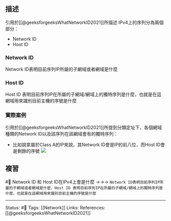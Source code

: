 

## 描述
引用於[[@geeksforgeeksWhatNetworkID2021]]所描述
IPv4上的序列分為兩個部分：
- Network ID
- Host ID

### Network ID 
Network ID表明目前序列IP所屬的子網域或者網域是什麼

### Host ID
Host ID 表明目前序列IP在所屬的子網域/網域上的獨特序列是什麼，也就是在這網域用來識別目前主機的序號是什麼

### 實際案例
引用於[[@geeksforgeeksWhatNetworkID2021]]所提到分類定址下，各個網域種類的Network ID以及該序列在該網域會有的獨特序列：
- 比如說拿屬於Class A的IP來說，其Network ID會是IP的前八位，而Host ID會是剩餘的序號
![](https://media.geeksforgeeks.org/wp-content/uploads/20211030221518/hostandnetid.png)


## 複習
#🧠 Network ID 和 Host ID在IPv4上會是什麼 ->->-> `Network ID表明目前序列IP所屬的子網域或者網域是什麼，Host ID 表明目前序列IP在所屬的子網域/網域上的獨特序列是什麼，也就是在這網域用來識別目前主機的序號是什麼`


---
Status: #🌱 
Tags:
[[Network]]
Links:
References:
[[@geeksforgeeksWhatNetworkID2021]]